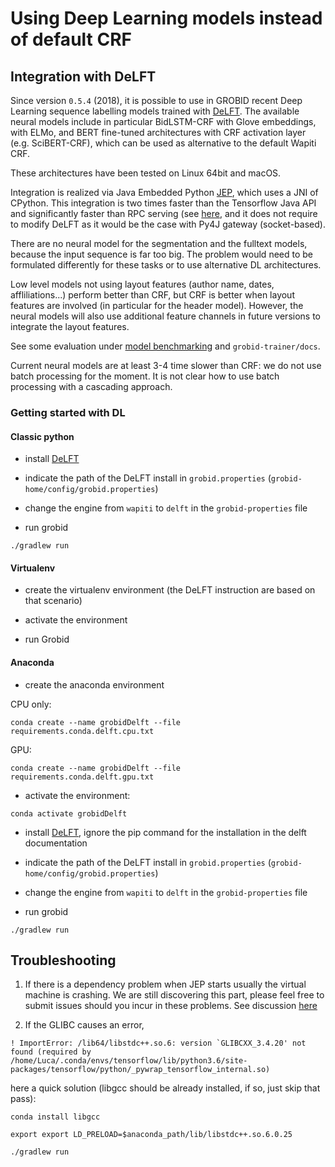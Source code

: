# Using Deep Learning models instead of default CRF

## Integration with DeLFT

Since version `0.5.4` (2018), it is possible to use in GROBID recent Deep Learning sequence labelling models trained with [DeLFT](https://github.com/kermitt2/delft).  The available neural models include in particular BidLSTM-CRF with Glove embeddings, with ELMo, and BERT fine-tuned architectures with CRF activation layer (e.g. SciBERT-CRF), which can be used as alternative to the default Wapiti CRF.

These architectures have been tested on Linux 64bit and macOS.   

Integration is realized via Java Embedded Python [JEP](https://github.com/ninia/jep), which uses a JNI of CPython. This integration is two times faster than the Tensorflow Java API and significantly faster than RPC serving (see [here](https://www.slideshare.net/FlinkForward/flink-forward-berlin-2017-dongwon-kim-predictive-maintenance-with-apache-flink), and it does not require to modify DeLFT as it would be the case with Py4J gateway (socket-based).

There are no neural model for the segmentation and the fulltext models, because the input sequence is far too big. The problem would need to be formulated differently for these tasks or to use alternative DL architectures.

Low level models not using layout features (author name, dates, affliliations...) perform better than CRF, but CRF is better when layout features are involved (in particular for the header model). However, the neural models will also use additional feature channels in future versions to integrate the layout features.

See some evaluation under [model benchmarking](Benchmarking-models.md) and `grobid-trainer/docs`.

Current neural models are at least 3-4 time slower than CRF: we do not use batch processing for the moment. It is not clear how to use batch processing with a cascading approach.


### Getting started with DL

#### Classic python 

- install [DeLFT](https://github.com/kermitt2/delft) 

- indicate the path of the DeLFT install in `grobid.properties` (`grobid-home/config/grobid.properties`)

- change the engine from `wapiti` to `delft` in the `grobid-properties` file

- run grobid 

```shell
./gradlew run
```

#### Virtualenv

- create the virtualenv environment (the DeLFT instruction are based on that scenario)

- activate the environment

- run Grobid

#### Anaconda 

- create the anaconda environment

CPU only: 

```shell
conda create --name grobidDelft --file requirements.conda.delft.cpu.txt
```

GPU: 

```shell
conda create --name grobidDelft --file requirements.conda.delft.gpu.txt
```

- activate the environment: 

```shell
conda activate grobidDelft
```

- install [DeLFT](https://github.com/kermitt2/delft), ignore the pip command for the installation in the delft documentation

- indicate the path of the DeLFT install in `grobid.properties` (`grobid-home/config/grobid.properties`)

- change the engine from `wapiti` to `delft` in the `grobid-properties` file

- run grobid

```shell
./gradlew run
```

## Troubleshooting

1. If there is a dependency problem when JEP starts usually the virtual machine is crashing. 
We are still discovering this part, please feel free to submit issues should you incur in these problems. 
See discussion [here](https://github.com/kermitt2/grobid/pull/454)

2. If the GLIBC causes an error,  

```
! ImportError: /lib64/libstdc++.so.6: version `GLIBCXX_3.4.20' not found (required by /home/Luca/.conda/envs/tensorflow/lib/python3.6/site-packages/tensorflow/python/_pywrap_tensorflow_internal.so)
```

here a quick solution (libgcc should be already installed, if so, just skip that pass): 

```shell
conda install libgcc

export export LD_PRELOAD=$anaconda_path/lib/libstdc++.so.6.0.25
    
./gradlew run
```
